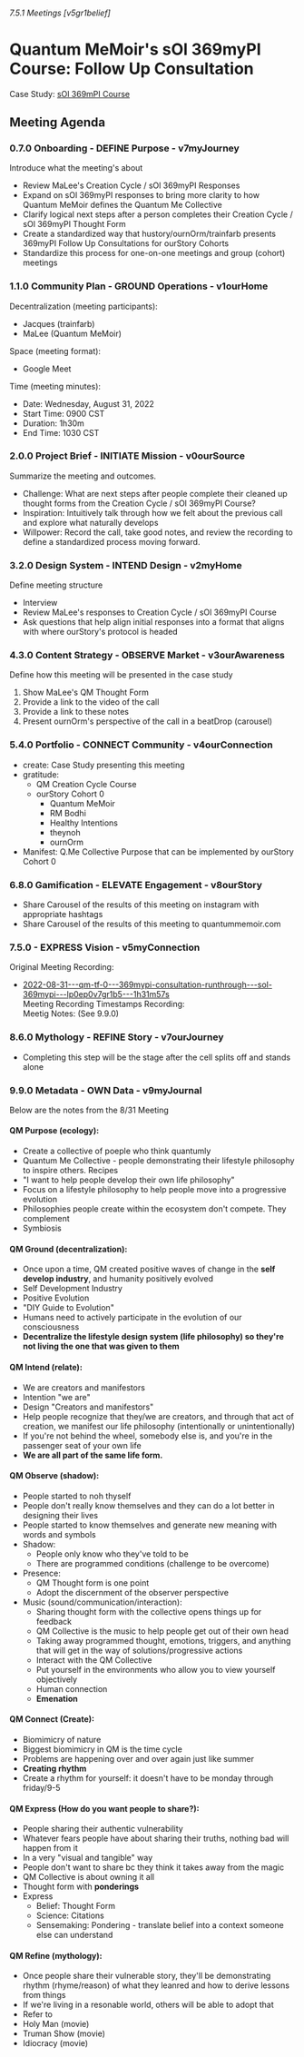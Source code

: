###### 7.5.1 Meetings [v5gr1belief]
# Quantum MeMoir's sOl 369myPI Course: Follow Up Consultation
Case Study: [sOl 369mPI Course](https://github.com/trainfarb/trainfarb/issues/3#issue-1343468506)

## Meeting Agenda
### 0.7.0 Onboarding - DEFINE Purpose - v7myJourney
Introduce what the meeting's about
- Review MaLee's Creation Cycle / sOl 369myPI Responses  
- Expand on sOl 369myPI responses to bring more clarity to how Quantum MeMoir defines the Quantum Me Collective
- Clarify logical next steps after a person completes their Creation Cycle / sOl 369myPI Thought Form
- Create a standardized way that hustory/ournOrm/trainfarb presents 369myPI Follow Up Consultations for ourStory Cohorts
- Standardize this process for one-on-one meetings and group (cohort) meetings

### 1.1.0 Community Plan - GROUND Operations - v1ourHome  
Decentralization (meeting participants):
- Jacques (trainfarb)
- MaLee (Quantum MeMoir)

Space (meeting format):
- Google Meet

Time (meeting minutes):
- Date: Wednesday, August 31, 2022
- Start Time: 0900 CST
- Duration: 1h30m
- End Time: 1030 CST

### 2.0.0 Project Brief - INITIATE Mission - v0ourSource
Summarize the meeting and outcomes. 
- Challenge: What are next steps after people complete their cleaned up thought forms from the Creation Cycle / sOl 369myPI Course? 
- Inspiration: Intuitively talk through how we felt about the previous call and explore what naturally develops
- Willpower: Record the call, take good notes, and review the recording to define a standardized process moving forward.

### 3.2.0 Design System - INTEND Design - v2myHome
Define meeting structure
- Interview
- Review MaLee's responses to Creation Cycle / sOl 369myPI Course
- Ask questions that help align initial responses into a format that aligns with where ourStory's protocol is headed

### 4.3.0 Content Strategy - OBSERVE Market - v3ourAwareness
Define how this meeting will be presented in the case study
1. Show MaLee's QM Thought Form
2. Provide a link to the video of the call
3. Provide a link to these notes
4. Present ournOrm's perspective of the call in a beatDrop (carousel)

### 5.4.0 Portfolio - CONNECT Community - v4ourConnection
- create: Case Study presenting this meeting
- gratitude:
  - QM Creation Cycle Course
  - ourStory Cohort 0
    - Quantum MeMoir
    - RM Bodhi
    - Healthy Intentions
    - theynoh
    - ournOrm
- Manifest: Q.Me Collective Purpose that can be implemented by ourStory Cohort 0

### 6.8.0 Gamification - ELEVATE Engagement - v8ourStory
- Share Carousel of the results of this meeting on instagram with appropriate hashtags
- Share Carousel of the results of this meeting to quantummemoir.com

### 7.5.0 - EXPRESS Vision - v5myConnection
Original Meeting Recording: 
- [2022-08-31---qm-tf-0---369mypi-consultation-runthrough---sol-369mypi---lp0ep0v7gr1b5---1h31m57s](https://drive.google.com/file/d/1VA-IJQcItJNcFLz-zjCG7yEWAW_3pNiv/view?usp=sharing)  
Meeting Recording Timestamps Recording:  
Meetig Notes: (See 9.9.0)  

### 8.6.0 Mythology - REFINE Story - v7ourJourney

- Completing this step will be the stage after the cell splits off and stands alone

### 9.9.0 Metadata - OWN Data - v9myJournal
Below are the notes from the 8/31 Meeting
#### QM Purpose (ecology):
- Create a collective of poeple who think quantumly
- Quantum Me Collective - people demonstrating their lifestyle philosophy to inspire others. Recipes
- "I want to help people develop their own life philosophy"
- Focus on a lifestyle philosophy to help people move into a progressive evolution
- Philosophies people create within the ecosystem don't compete. They complement
- Symbiosis

#### QM Ground (decentralization):
- Once upon a time, QM created positive waves of change in the **self develop industry**, and humanity positively evolved
- Self Development Industry
- Positive Evolution
- "DIY Guide to Evolution"
- Humans need to actively participate in the evolution of our consciousness 
- **Decentralize the lifestyle design system (life philosophy) so they're not living the one that was given to them**

#### QM Intend (relate):
- We are creators and manifestors
- Intention "we are"
- Design "Creators and manifestors"
- Help people recognize that they/we are creators, and through that act of creation, we manifest our life philosophy (intentionally or unintentionally)
- If you're not behind the wheel, somebody else is, and you're in the passenger seat of your own life
- **We are all part of the same life form.**

#### QM Observe (shadow):
- People started to noh thyself
- People don't really know themselves and they can do a lot better in designing their lives
- People started to know themselves and generate new meaning with words and symbols
- Shadow: 
  - People only know who they've told to be
  - There are programmed conditions (challenge to be overcome)
- Presence: 
  - QM Thought form is one point
  - Adopt the discernment of the observer perspective
- Music (sound/communication/interaction):
  - Sharing thought form with the collective opens things up for feedback
  - QM Collective is the music to help people get out of their own head
  - Taking away programmed thought, emotions, triggers, and anything that will get in the way of solutions/progressive actions
  - Interact with the QM Collective
  - Put yourself in the environments who allow you to view yourself objectively
  - Human connection
  - **Emenation**

#### QM Connect (Create):
- Biomimicry of nature
- Biggest biomimicry in QM is the time cycle
- Problems are happening over and over again just like summer
- **Creating rhythm**
- Create a rhythm for yourself: it doesn't have to be monday through friday/9-5

#### QM Express (How do you want people to share?):
- People sharing their authentic vulnerability
- Whatever fears people have about sharing their truths, nothing bad will happen from it
- In a very "visual and tangible" way
- People don't want to share bc they think it takes away from the magic
- QM Collective is about owning it all
- Thought form with **ponderings**
- Express
  - Belief: Thought Form
  - Science: Citations
  - Sensemaking: Pondering - translate belief into a context someone else can understand

#### QM Refine (mythology):
- Once people share their vulnerable story, they'll be demonstrating rhythm (rhyme/reason) of what they leanred and how to derive lessons from things
- If we're living in a resonable world, others will be able to adopt that
- Refer to 
- Holy Man (movie)
- Truman Show (movie)
- Idiocracy (movie)
